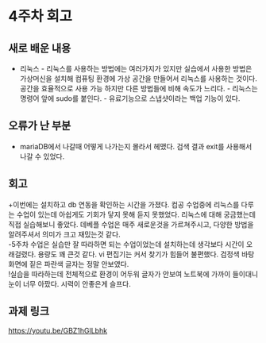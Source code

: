 # 4주차 회고
## 새로 배운 내용
- 리눅스
      - 리눅스를 사용하는 방법에는 여러가지가 있지만 실습에서 사용한 방법은 가상머신을 설치해 컴퓨팅 환경에 가상 공간을 만들어서 리눅스를 사용하는 것이다. 공간을 효율적으로 사용 가능 하지만 다른 방법들에 비해 속도가 느리다.
      - 리눅스는 명령어 앞에 sudo를 붙인다.
      - 유료기능으로 스냅샷이라는 백업 기능이 있다.


## 오류가 난 부분
- mariaDB에서 나갈때 어떻게 나가는지 몰라서 헤맸다. 검색 결과 exit를 사용해서 나갈 수 있었다.

## 회고
+이번에는 설치하고 db 연동을 확인하는 시간을 가졌다. 컴공 수업중에 리눅스를 다루는 수업이 있는데 아쉽게도 기회가 닿지 못해 듣지 못했었다. 리눅스에 대해 궁금했는데 직접 실습해보니 좋았다. 데베플 수업은 매주 새로운것을 가르쳐주시고, 다양한 방법을 알려주셔서 의미가 크고 재밌는것 같다.
<br>-5주차 수업은 실습만 잘 따라하면 되는 수업이었는데 설치하는데 생각보다 시간이 오래걸렸다. 용량도 꽤 큰것 같다. vi 편집기는 커서 찾기가 힘들어 불편했다. 검정색 바탕화면에 짙은 파란색 글자는 정말 안보였다.
<br>!실습을 따라하는데 전체적으로 환경이 어두워 글자가 안보여 노트북에 가까이 들이대니 눈이 너무 아팠다. 시력이 안좋은게 슬프다.

## 과제 링크
<https://youtu.be/GBZ1hGlLbhk>
     
      
      
